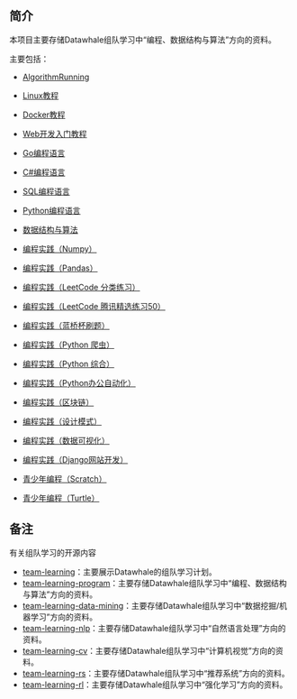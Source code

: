 ﻿## 简介

本项目主要存储Datawhale组队学习中“编程、数据结构与算法”方向的资料。

主要包括：

- [AlgorithmRunning](https://github.com/datawhalechina/team-learning-program/tree/master/AlgorithmRunning)

- [Linux教程](https://github.com/datawhalechina/team-learning-program/tree/master/Linux)
- [Docker教程](https://github.com/datawhalechina/team-learning-program/tree/master/Docker)
- [Web开发入门教程](https://github.com/datawhalechina/whale-web)
- [Go编程语言](https://github.com/datawhalechina/go-talent)
- [C#编程语言](https://github.com/datawhalechina/team-learning-program/tree/master/CSharpLanguage)
- [SQL编程语言](https://github.com/datawhalechina/team-learning-sql)
- [Python编程语言](https://github.com/datawhalechina/team-learning-program/tree/master/PythonLanguage)
- [数据结构与算法](https://github.com/datawhalechina/team-learning-program/tree/master/DataStructureAndAlgorithm)
- [编程实践（Numpy）](https://github.com/datawhalechina/team-learning-program/tree/master/IntroductionToNumpy)
- [编程实践（Pandas）](https://github.com/datawhalechina/joyful-pandas)
- [编程实践（LeetCode 分类练习）](https://github.com/datawhalechina/team-learning-program/tree/master/LeetCodeClassification)
- [编程实践（LeetCode 腾讯精选练习50）](https://github.com/datawhalechina/team-learning-program/tree/master/LeetCodeTencent)
- [编程实践（蓝桥杯刷题）](https://github.com/datawhalechina/team-learning-program/tree/master/LanQiao)
- [编程实践（Python 爬虫）](https://github.com/datawhalechina/team-learning-program/tree/master/WebSpider)
- [编程实践（Python 综合）](https://github.com/datawhalechina/team-learning-program/tree/master/ProjectPractice)
- [编程实践（Python办公自动化）](https://github.com/datawhalechina/team-learning-program/tree/master/OfficeAutomation)
- [编程实践（区块链）](https://github.com/datawhalechina/team-learning-program/tree/master/Blockchain)
- [编程实践（设计模式）](https://github.com/datawhalechina/team-learning-program/tree/master/DesignPattern)
- [编程实践（数据可视化）](https://github.com/datawhalechina/fantastic-matplotlib)
- [编程实践（Django网站开发）](https://github.com/datawhalechina/team-learning-program/tree/master/Django)
- [青少年编程（Scratch）](https://github.com/datawhalechina/team-learning-program/tree/master/Scratch)
- [青少年编程（Turtle）](https://github.com/datawhalechina/team-learning-program/tree/master/Turtle)



## 备注

有关组队学习的开源内容

- [team-learning](https://github.com/datawhalechina/team-learning)：主要展示Datawhale的组队学习计划。
- [team-learning-program](https://github.com/datawhalechina/team-learning-program)：主要存储Datawhale组队学习中“编程、数据结构与算法”方向的资料。
- [team-learning-data-mining](https://github.com/datawhalechina/team-learning-data-mining)：主要存储Datawhale组队学习中“数据挖掘/机器学习”方向的资料。
- [team-learning-nlp](https://github.com/datawhalechina/team-learning-nlp)：主要存储Datawhale组队学习中“自然语言处理”方向的资料。
- [team-learning-cv](https://github.com/datawhalechina/team-learning-cv)：主要存储Datawhale组队学习中“计算机视觉”方向的资料。
- [team-learning-rs](https://github.com/datawhalechina/team-learning-rs)：主要存储Datawhale组队学习中“推荐系统”方向的资料。
- [team-learning-rl](https://github.com/datawhalechina/team-learning-rl)：主要存储Datawhale组队学习中“强化学习”方向的资料。